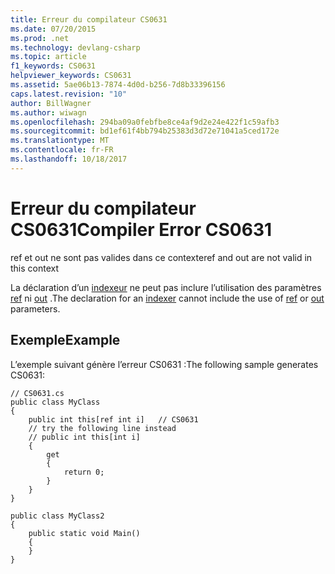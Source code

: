 ```yaml
---
title: Erreur du compilateur CS0631
ms.date: 07/20/2015
ms.prod: .net
ms.technology: devlang-csharp
ms.topic: article
f1_keywords: CS0631
helpviewer_keywords: CS0631
ms.assetid: 5ae06b13-7874-4d0d-b256-7d8b33396156
caps.latest.revision: "10"
author: BillWagner
ms.author: wiwagn
ms.openlocfilehash: 294ba09a0febfbe8ce4af9d2e24e422f1c59afb3
ms.sourcegitcommit: bd1ef61f4bb794b25383d3d72e71041a5ced172e
ms.translationtype: MT
ms.contentlocale: fr-FR
ms.lasthandoff: 10/18/2017
---
```

# <a name="compiler-error-cs0631"></a><span data-ttu-id="464e1-102">Erreur du compilateur CS0631</span><span class="sxs-lookup"><span data-stu-id="464e1-102">Compiler Error CS0631</span></span>
<span data-ttu-id="464e1-103">ref et out ne sont pas valides dans ce contexte</span><span class="sxs-lookup"><span data-stu-id="464e1-103">ref and out are not valid in this context</span></span>  
  
 <span data-ttu-id="464e1-104">La déclaration d’un [indexeur](../../csharp/programming-guide/indexers/index.md) ne peut pas inclure l’utilisation des paramètres [ref](../../csharp/language-reference/keywords/ref.md) ni [out](../../csharp/language-reference/keywords/out.md) .</span><span class="sxs-lookup"><span data-stu-id="464e1-104">The declaration for an [indexer](../../csharp/programming-guide/indexers/index.md) cannot include the use of [ref](../../csharp/language-reference/keywords/ref.md) or [out](../../csharp/language-reference/keywords/out.md) parameters.</span></span>  
  
## <a name="example"></a><span data-ttu-id="464e1-105">Exemple</span><span class="sxs-lookup"><span data-stu-id="464e1-105">Example</span></span>  
 <span data-ttu-id="464e1-106">L’exemple suivant génère l’erreur CS0631 :</span><span class="sxs-lookup"><span data-stu-id="464e1-106">The following sample generates CS0631:</span></span>  
  
```  
// CS0631.cs  
public class MyClass  
{  
    public int this[ref int i]   // CS0631  
    // try the following line instead  
    // public int this[int i]  
    {  
        get  
        {  
            return 0;  
        }  
    }  
}  
  
public class MyClass2  
{  
    public static void Main()  
    {  
    }  
}  
```
